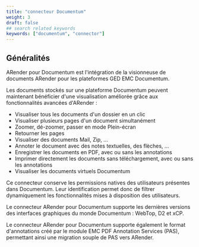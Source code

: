```yaml
---
title: "connecteur Documentum"
weight: 3
draft: false
## search related keywords
keywords: ["documentum", "connector"]
---
```


## Généralités

ARender pour Documentum est l'intégration de la visionneuse de documents
ARender pour les plateformes GED EMC Documentum.

Les documents stockés sur une plateforme Documentum peuvent maintenant
bénéficier d'une visualisation améliorée grâce aux fonctionnalités
avancées d'ARender :

- Visualiser tous les documents d'un dossier en un clic
- Visualiser plusieurs pages d'un document simultanément
- Zoomer, dé-zoomer, passer en mode Plein-écran
- Retourner les pages
- Visualiser des documents Mail, Zip, ...
- Annoter le document avec des notes textuelles, des flèches, ...
- Enregistrer les documents en PDF, avec ou sans les annotations
- Imprimer directement les documents sans téléchargement, avec ou sans
  les annotations
- Visualiser les documents virtuels Documentum

Ce connecteur conserve les permissions natives des utilisateurs
présentes dans Documentum. Leur identification permet donc de filtrer
dynamiquement les fonctionnalités mises à disposition des utilisateurs.

Le connecteur ARender pour Documentum supporte les dernières versions
des interfaces graphiques du monde Documentum : WebTop, D2 et xCP.

Le connecteur ARender pour Documentum supporte également le format
d'annotations créé par le module EMC PDF Annotation Services (PAS),
permettant ainsi une migration souple de PAS vers ARender.
